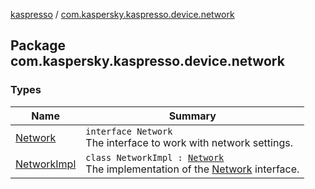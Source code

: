 [kaspresso](../index.md) / [com.kaspersky.kaspresso.device.network](./index.md)

## Package com.kaspersky.kaspresso.device.network

### Types

| Name | Summary |
|---|---|
| [Network](-network/index.md) | `interface Network`<br>The interface to work with network settings. |
| [NetworkImpl](-network-impl/index.md) | `class NetworkImpl : `[`Network`](-network/index.md)<br>The implementation of the [Network](-network/index.md) interface. |
